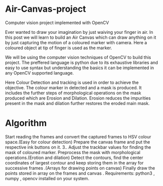 # Air-Canvas-project
Computer vision project implemented with OpenCV

Ever wanted to draw your imagination by just waiving your finger in air. In this post we will learn to build an Air Canvas which can draw anything on it by just capturing the motion of a coloured marker with camera. Here a coloured object at tip of finger is used as the marker.

We will be using the computer vision techniques of OpenCV to build this project. The preffered language is python due to its exhaustive libraries and easy to use syntax but understanding the basics it can be implemented in any OpenCV supported language.

Here Colour Detection and tracking is used in order to achieve the objective. The colour marker in detected and a mask is produced. It includes the further steps of morphological operations on the mask produced which are Erosion and Dilation. Erosion reduces the impurities present in the mask and dilation further restores the eroded main mask.

# Algorithm
Start reading the frames and convert the captured frames to HSV colour space.(Easy for colour detection)
Prepare the canvas frame and put the respective ink buttons on it. 3.. Adjust the trackbar values for finding the mask of coloured marker.
Preprocess the mask with morphological operations.(Erotion and dilation)
Detect the contours, find the center coordinates of largest contour and keep storing them in the array for successive frames .(Arrays for drawing points on canvas)
Finally draw the points stored in array on the frames and canvas .
Requirements: python3 , numpy , opencv installed on your system.
